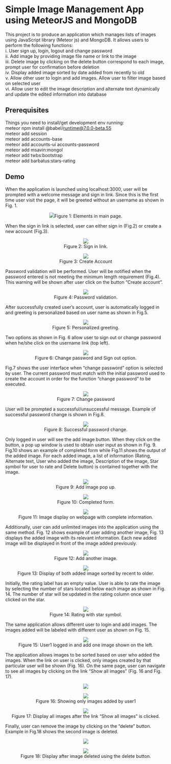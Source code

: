 # Simple Image Management App using MeteorJS and MongoDB

This project is to produce an application which manages lists of images using JavaScript library (Meteor js) and MongoDB. It allows users to perform the following functions:<br /> 
i. User sign up, login, logout and change password <br /> 
ii. Add image by providing image file name or link to the image <br /> 
iii. Delete image by clicking on the delete button correspond to each image, prompt user for confirmation before deletion <br /> 
iv. Display added image sorted by date added from recently to old <br /> 
v. Allow other user to login and add images. Allow user to filter image based on selected user<br /> 
vi. Allow user to edit the image description and alternate text dynamically and update the edited information into database<br /> 

## Prerequisites
Things you need to install/get development env running:<br/>
meteor npm install @babel/runtime@7.0.0-beta.55 <br/>
meteor add session<br/>
meteor add accounts-base<br/>
meteor add accounts-ui accounts-password<br/>
meteor add msavin:mongol<br/>
meteor add twbs:bootstrap<br/>
meteor add barbatus:stars-rating<br/>

## Demo

When the application is launched using localhost:3000, user will be prompted with a welcome message and sign in link. Since this is the first time user visit the page, it will be greeted without an username as shown in Fig. 1.

<p align="center"><img src="https://user-images.githubusercontent.com/39652136/43867259-2d3ce260-9b9b-11e8-9e30-c5a34ea1aabb.PNG">Figure 1: Elements in main page.</p>


When the sign in link is selected, user can either sign in (Fig.2) or create a new account (Fig.3).

<p align="center"><img src="https://user-images.githubusercontent.com/39652136/43867360-88b4fc7c-9b9b-11e8-8dc1-1848b13be720.PNG">
<br />Figure 2: Sign in link.</p>

<p align="center"><img src="https://user-images.githubusercontent.com/39652136/43867359-88712326-9b9b-11e8-902b-5ed34902ddd6.PNG">
<br />Figure 3: Create Account</p>

Password validation will be performed. User will be notified when the password entered is not meeting the minimum length requirement (Fig.4). This warning will be shown after user click on the button “Create account”.

<p align="center"><img src="https://user-images.githubusercontent.com/39652136/43867397-aa442606-9b9b-11e8-977e-e9504cde4936.PNG"><br \>
Figure 4: Password validation.</p>

After successfully created user’s account, user is automatically logged in and greeting is personalized based on user name as shown in Fig.5.

<p align="center"><img src="https://user-images.githubusercontent.com/39652136/43867423-c6b0945a-9b9b-11e8-932e-cfd279e8656b.PNG"><br />
Figure 5: Personalized greeting.</p>

Two options as shown in Fig. 6 allow user to sign out or change password when he/she click on the username link (top left).

<p align="center"><img src="https://user-images.githubusercontent.com/39652136/43867476-010ddbb2-9b9c-11e8-85d1-22ff8cba93de.PNG"><br />
Figure 6: Change password and Sign out option.</p>

Fig.7 shows the user interface when “change password” option is selected by user. The current password must match with the initial password used to create the account in order for the function “change password” to be executed.

<p align="center"><img src="https://user-images.githubusercontent.com/39652136/43867489-13896b3a-9b9c-11e8-9411-2636fbe31e04.PNG"><br />
Figure 7: Change password</p>

User will be prompted a successful/unsuccessful message. Example of successful password change is shown in Fig.8.

<p align="center"><img src="https://user-images.githubusercontent.com/39652136/43867501-22374940-9b9c-11e8-9866-09a29e2a1d62.PNG"><br />
Figure 8: Successful password change.</p>

Only logged in user will see the add image button. When they click on the button, a pop up window is used to obtain user input as shown in Fig. 9. Fig.10 shows an example of completed form while Fig.11 shows the output of the added image. For each added image, a list of information (Rating, Alternate text, User who added the image, Description of the image, Star symbol for user to rate and Delete button) is contained together with the image.

<p align="center"><img src="https://user-images.githubusercontent.com/39652136/43867543-3f44564a-9b9c-11e8-8791-bcd91b0dbd6d.PNG"><br />
Figure 9: Add image pop up.</p>

<p align="center"><img src="https://user-images.githubusercontent.com/39652136/43867542-3f04a716-9b9c-11e8-85b1-47709debfd68.PNG"><br />
Figure 10: Completed form.</p>

<p align="center"><img src="https://user-images.githubusercontent.com/39652136/43867571-5cda1ce4-9b9c-11e8-9fe1-f71e216b287a.PNG"><br />
  Figure 11: Image display on webpage with complete information.</p>

Additionally, user can add unlimited images into the application using the same method. Fig. 12 shows example of user adding another image, Fig. 13 displays the added image with its relevant information. Each new added image will be displayed in front of the image added previously.

<p align="center"><img src="https://user-images.githubusercontent.com/39652136/43867590-6ffff5b4-9b9c-11e8-8484-b05874a754d6.PNG"><br />
  Figure 12: Add another image.</p>

<p align="center"><img src="https://user-images.githubusercontent.com/39652136/43867610-7dddea24-9b9c-11e8-9e1e-10718d32b316.PNG"><br />
Figure 13: Display of both added image sorted by recent to older.</p>

Initially, the rating label has an empty value. User is able to rate the image by selecting the number of stars located below each image as shown in Fig. 14. The number of star will be updated in the rating column once user clicked on the star.

<p align="center"><img src="https://user-images.githubusercontent.com/39652136/43867644-9e2d7254-9b9c-11e8-9285-aecc04e85e42.PNG"><br />
  Figure 14: Rating with star symbol.</p>

The same application allows different user to login and add images. The images added will be labeled with different user as shown on Fig. 15.

<p align="center"><img src="https://user-images.githubusercontent.com/39652136/43867691-d65c6694-9b9c-11e8-991e-1aea68dde28c.PNG"><br />
Figure 15: User1 logged in and add one image shown on the left.</p>

The application allows images to be sorted based on user who added the images. When the link on user is clicked, only images created by that particular user will be shown (Fig. 16). On the same page, user can navigate to see all images by clicking on the link “Show all images” (Fig. 16 and Fig. 17).
<p align="center"><img src="https://user-images.githubusercontent.com/39652136/43867690-d61d779a-9b9c-11e8-9586-b1165e7ba801.PNG"></p>
<p align="center"><img src="https://user-images.githubusercontent.com/39652136/43867689-d5df3462-9b9c-11e8-9573-2ac9987de452.PNG"><br />
Figure 16: Showing only images added by user1</p>

<p align="center"><img src="https://user-images.githubusercontent.com/39652136/43867688-d5a5d618-9b9c-11e8-8174-519c618864fd.PNG"><br />
Figure 17: Display all images after the link “Show all images” is clicked.</p>

Finally, user can remove the image by clicking on the “delete” button. Example in Fig.18 shows the second image is deleted.
<p align="center"><img src="https://user-images.githubusercontent.com/39652136/43867687-d5684780-9b9c-11e8-8e0b-86d1224d79f4.PNG"></p>

<p align="center"><img src="https://user-images.githubusercontent.com/39652136/43867686-d524d7e8-9b9c-11e8-8c00-a846165dd9bd.PNG"><br />
Figure 18: Display after image deleted using the delete button.</p>
